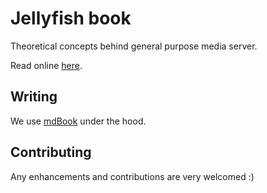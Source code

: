 # Jellyfish book

Theoretical concepts behind general purpose media server.

Read online [here](https://jellyfish-dev.github.io/book).

## Writing

We use [mdBook](https://rust-lang.github.io/mdBook/index.html) under the hood.

## Contributing

Any enhancements and contributions are very welcomed :)